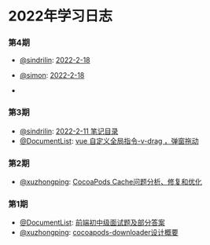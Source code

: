 # 2022年学习日志
### 第4期
* [@sindrilin](https://github.com/sindrilin): [2022-2-18](https://github.com/sindrilin/studyNotes/blob/master/2022-2-18.md)

* [@simon](https://github.com/simon9211): [2022-2-18](https://fresh-sunfish-65b.notion.site/9f727317f0494720a54ea3ef76406861)
* 
### 第3期
* [@sindrilin](https://github.com/sindrilin): [2022-2-11 笔记目录](https://github.com/sindrilin/studyNotes/blob/master/2022-2-11.md)
* [@DocumentList](https://github.com/DocumentList): [vue 自定义全局指令-v-drag ，弹窗拖动](https://blog.csdn.net/qq_40259123/article/details/122881986?spm=1001.2014.3001.5502)
### 第2期
* [@xuzhongping](https://github.com/xuzhongping): [CocoaPods Cache问题分析、修复和优化](https://mp.weixin.qq.com/s/HFfzNICcOlx9uPqPOyTmHg)

### 第1期
* [@DocumentList](https://github.com/DocumentList): [前端初中级面试题及部分答案](https://blog.csdn.net/qq_40259123/article/details/122495826?spm=1001.2014.3001.5502)
* [@xuzhongping](https://github.com/xuzhongping): [cocoapods-downloader设计概要](https://mp.weixin.qq.com/s/J10EbVTAb_u_yDCThxFJYg)

